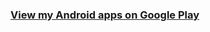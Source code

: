 ### [View my Android apps on Google Play](https://play.google.com/store/apps/dev?id=5462843777539313894)

